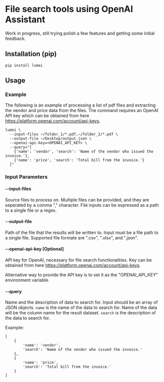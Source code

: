 File search tools using OpenAI Assistant
===========================

Work in progress, still trying polish a few features and getting some initial feedback.

## Installation (pip)

    pip install lumei

## Usage

### Example

The following is an example of processing a list of pdf files and extracting the vendor and price data from the files.
The command requires an OpenAI API key which can be obtained from here https://platform.openai.com/account/api-keys.

```
lumei \
  --input-files ~/folder_1/*.pdf,~/folder_2/*.pdf \
  --output-file ~/Desktop/output.json \
  --openai-api-key=<OPENAI_API_KEY> \
  --query="[
  	{'name': 'vendor', 'search': 'Name of the vendor who issued the invoice.'}, 
  	{'name': 'price', 'search': 'Total bill from the invoice.'}
  ]"
```

### Input Parameters

#### --input-files

Source files to process on. 
Multiple files can be provided, and they are seperated by a comma "," character. 
File inputs can be expressed as a path to a single file or a regex.

#### --output-file

Path of the file that the results will be written to.
Input must be a file path to a single file.
Supported file formate are ".csv", ".xlsx", and ".json".

#### --openai-api-key [Optional]

API key for OpenAI, necessary for file search functionalities. 
Key can be obtained from here https://platform.openai.com/account/api-keys.

Alternative way to provide the API key is to set it as the "OPENAI_API_KEY" environment variable.

#### --query

Name and the description of data to search for.
Input should be an array of JSON objects.
`name` is the name of the data to search for. Name of the data will be the column name for the result dataset.
`search` is the description of the data to search for.

Example:
```
[
    {
        'name': 'vendor', 
        'search': 'Name of the vendor who issued the invoice.'
    }, 
    {
        'name': 'price', 
        'search': 'Total bill from the invoice.'
    }
]
```
